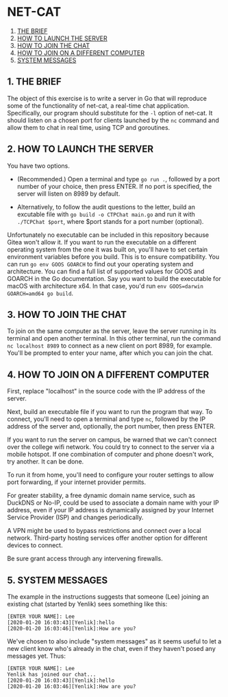 # NET-CAT

1. [THE BRIEF](#1-the-brief)
2. [HOW TO LAUNCH THE SERVER](#2-how-to-launch-the-server)
3. [HOW TO JOIN THE CHAT](#3-how-to-join-the-chat)
4. [HOW TO JOIN ON A DIFFERENT COMPUTER](#4-how-to-join-on-a-different-computer)
5. [SYSTEM MESSAGES](#5-system-messages)

## 1. THE BRIEF

The object of this exercise is to write a server in Go that will reproduce some of the functionality of net-cat, a real-time chat application. Specifically, our program should substitute for the `-l` option of net-cat. It should listen on a chosen port for clients launched by the `nc` command and allow them to chat in real time, using TCP and goroutines.

## 2. HOW TO LAUNCH THE SERVER

You have two options.

* (Recommended.) Open a terminal and type `go run .`, followed by a port number of your choice, then press ENTER. If no port is specified, the server will listen on 8989 by default.

* Alternatively, to follow the audit questions to the letter, build an excutable file with `go build -o CTPChat main.go` and run it with `./TCPChat $port`, where $port stands for a port number (optional).

Unfortunately no executable can be included in this repository because Gitea won't allow it. If you want to run the executable on a different operating system from the one it was built on, you'll have to set certain environment variables before you build. This is to ensure compatibility. You can run `go env GOOS GOARCH` to find out your operating system and architecture. You can find a full list of supported values for GOOS and GOARCH in the Go documentation. Say you want to build the executable for macOS with architecture x64. In that case, you'd run `env GOOS=darwin GOARCH=amd64 go build`.

## 3. HOW TO JOIN THE CHAT

To join on the same computer as the server, leave the server running in its terminal and open another terminal. In this other terminal, run the command `nc localhost 8989` to connect as a new client on port 8989, for example. You'll be prompted to enter your name, after which you can join the chat.

## 4. HOW TO JOIN ON A DIFFERENT COMPUTER

First, replace "localhost" in the source code with the IP address of the server.

Next, build an executable file if you want to run the program that way. To connect, you'll need to open a terminal and type `nc`, followed by the IP address of the server and, optionally, the port number, then press ENTER.

If you want to run the server on campus, be warned that we can't connect over the college wifi network. You could try to connect to the server via a mobile hotspot. If one combination of computer and phone doesn't work, try another. It can be done.

To run it from home, you'll need to configure your router settings to allow port forwarding, if your internet provider permits.

For greater stability, a free dynamic domain name service, such as DuckDNS or No-IP, could be used to associate a domain name with your IP address, even if your IP address is dynamically assigned by your Internet Service Provider (ISP) and changes periodically.

A VPN might be used to bypass restrictions and connect over a local network. Third-party hosting services offer another option for different devices to connect.

Be sure grant access through any intervening firewalls.

## 5. SYSTEM MESSAGES

The example in the instructions suggests that someone (Lee) joining an existing chat (started by Yenlik) sees something like this:

```
[ENTER YOUR NAME]: Lee
[2020-01-20 16:03:43][Yenlik]:hello
[2020-01-20 16:03:46][Yenlik]:How are you?
```

We've chosen to also include "system messages" as it seems useful to let a new client know who's already in the chat, even if they haven't posed any messages yet. Thus:

```
[ENTER YOUR NAME]: Lee
Yenlik has joined our chat...
[2020-01-20 16:03:43][Yenlik]:hello
[2020-01-20 16:03:46][Yenlik]:How are you?
```
